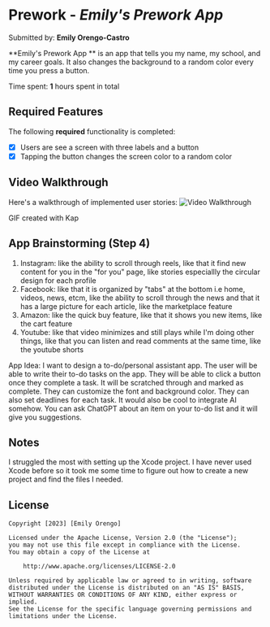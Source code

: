 # Prework - *Emily's Prework App*

Submitted by: **Emily Orengo-Castro**

**Emily's Prework App ** is an app that tells you my name, my school, and my career goals. It also changes the background
to a random color every time you press a button.

Time spent: **1** hours spent in total

## Required Features

The following **required** functionality is completed:

- [x] Users are see a screen with three labels and a button
- [x] Tapping the button changes the screen color to a random color
 
## Video Walkthrough

Here's a walkthrough of implemented user stories:
<img src='https://i.imgur.com/VrIuwTT.mp4' title='Video Walkthrough' width='' alt='Video Walkthrough' />

<!-- Replace this with whatever GIF tool you used! -->
GIF created with Kap
<!-- Recommended tools:
[Kap](https://getkap.co/) for macOS
[ScreenToGif](https://www.screentogif.com/) for Windows
[peek](https://github.com/phw/peek) for Linux. -->

## App Brainstorming (Step 4)
1. Instagram: like the ability to scroll through reels, like that it find new content for you in the "for you" page, like stories especiallly the circular design for each profile
2. Facebook: like that it is organized by "tabs" at the bottom i.e home, videos, news, etcm, like the ability to scroll through the news and that it has a large picture for each article, like the marketplace feature
3. Amazon: like the quick buy feature, like that it shows you new items, like the cart feature
4. Youtube: like that video minimizes and still plays while I'm doing other things, like that you can listen and read comments at the same time, like the youtube shorts

App Idea: I want to design a to-do/personal assistant app. The user will be able to write their to-do tasks on the app.
They will be able to click a button once they complete a task. It will be scratched through and marked as complete.
They can customize the font and background color. They can also set deadlines for each task. It would also be cool to integrate AI somehow.
You can ask ChatGPT about an item on your to-do list and it will give you suggestions.



## Notes

I struggled the most with setting up the Xcode project. I have never used Xcode before
so it took me some time to figure out how to create a new project and find the files I needed.

## License

    Copyright [2023] [Emily Orengo]

    Licensed under the Apache License, Version 2.0 (the "License");
    you may not use this file except in compliance with the License.
    You may obtain a copy of the License at

        http://www.apache.org/licenses/LICENSE-2.0

    Unless required by applicable law or agreed to in writing, software
    distributed under the License is distributed on an "AS IS" BASIS,
    WITHOUT WARRANTIES OR CONDITIONS OF ANY KIND, either express or implied.
    See the License for the specific language governing permissions and
    limitations under the License.

